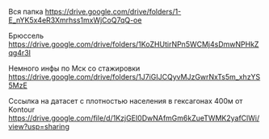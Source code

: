 Вся папка
https://drive.google.com/drive/folders/1-E_nYK5x4eR3Xmrhss1mxWjCoQ7qQ-oe

Брюссель
https://drive.google.com/drive/folders/1KoZHUtirNPn5WCMj4sDmwNPHkZqg4r3I

Немного инфы по Мск со стажировки
https://drive.google.com/drive/folders/1J7iGIJCQyvMJzGwrNxTs5m_xhzYS5MzE

Сссылка на датасет с плотностью населения в гексагонах 400м от Kontour
https://drive.google.com/file/d/1KzjGEI0DwNAfmGm6kZueTWMK2yafClWi/view?usp=sharing
